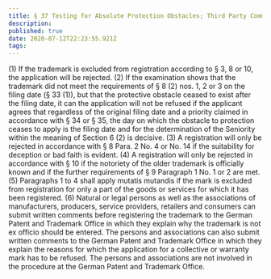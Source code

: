 ```yaml
---
title: § 37 Testing for Absolute Protection Obstacles; Third Party Comments
description: 
published: true
date: 2020-07-12T22:23:55.921Z
tags: 
---
```


(1) If the trademark is excluded from registration according to § 3, 8 or 10, the application will be rejected.
(2) If the examination shows that the trademark did not meet the requirements of § 8 (2) nos. 1, 2 or 3 on the filing date (§ 33 (1)), but that the protective obstacle ceased to exist after the filing date, it can the application will not be refused if the applicant agrees that regardless of the original filing date and a priority claimed in accordance with § 34 or § 35, the day on which the obstacle to protection ceases to apply is the filing date and for the determination of the Seniority within the meaning of Section 6 (2) is decisive.
(3) A registration will only be rejected in accordance with § 8 Para. 2 No. 4 or No. 14 if the suitability for deception or bad faith is evident.
(4) A registration will only be rejected in accordance with § 10 if the notoriety of the older trademark is officially known and if the further requirements of § 9 Paragraph 1 No. 1 or 2 are met.
(5) Paragraphs 1 to 4 shall apply mutatis mutandis if the mark is excluded from registration for only a part of the goods or services for which it has been registered.
(6) Natural or legal persons as well as the associations of manufacturers, producers, service providers, retailers and consumers can submit written comments before registering the trademark to the German Patent and Trademark Office in which they explain why the trademark is not ex officio should be entered. The persons and associations can also submit written comments to the German Patent and Trademark Office in which they explain the reasons for which the application for a collective or warranty mark has to be refused. The persons and associations are not involved in the procedure at the German Patent and Trademark Office.